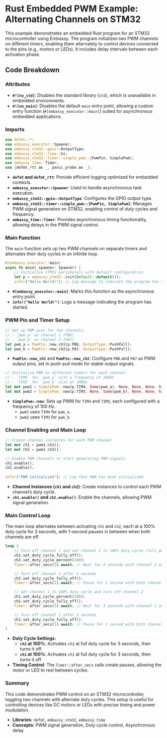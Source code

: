 # Rust Embedded PWM Example: Alternating Channels on STM32

This example demonstrates an embedded Rust program for an STM32 microcontroller using Embassy. The program initializes two PWM channels on different timers, enabling them alternately to control devices connected to the pins (e.g., motors or LEDs). It includes delay intervals between each activation phase.

## Code Breakdown

### Attributes

- **`#![no_std]`**: Disables the standard library (`std`), which is unavailable in embedded environments.
- **`#![no_main]`**: Disables the default `main` entry point, allowing a custom entry function (`#[embassy_executor::main]`) suited for asynchronous embedded applications.

### Imports

```rust
use defmt::*;
use embassy_executor::Spawner;
use embassy_stm32::gpio::OutputType;
use embassy_stm32::time::hz;
use embassy_stm32::timer::simple_pwm::{PwmPin, SimplePwm};
use embassy_time::Timer;
use {defmt_rtt as _, panic_probe as _};
```

- **`defmt` and `defmt_rtt`**: Provide efficient logging optimized for embedded contexts.
- **`embassy_executor::Spawner`**: Used to handle asynchronous task execution.
- **`embassy_stm32::gpio::OutputType`**: Configures the GPIO output type.
- **`embassy_stm32::timer::simple_pwm::{PwmPin, SimplePwm}`**: Manages PWM signal generation on STM32, enabling control of duty cycles and frequency.
- **`embassy_time::Timer`**: Provides asynchronous timing functionality, allowing delays in the PWM signal control.

### Main Function

The `main` function sets up two PWM channels on separate timers and alternates their duty cycles in an infinite loop.

```rust
#[embassy_executor::main]
async fn main(_spawner: Spawner) {
    // Initialize STM32 peripherals with default configuration
    let p = embassy_stm32::init(Default::default());
    info!("Hello World!"); // Log message to indicate the program has started
```

- **`#[embassy_executor::main]`**: Marks this function as the asynchronous entry point.
- **`info!("Hello World!")`**: Logs a message indicating the program has started.

### PWM Pin and Timer Setup

```rust
// Set up PWM pins for two channels:
// - `pwm_a` on channel 1 (PB6)
// - `pwm_b` on channel 2 (PA7)
let pwm_a = PwmPin::new_ch1(p.PB6, OutputType::PushPull);
let pwm_b = PwmPin::new_ch2(p.PA7, OutputType::PushPull);
```

- **`PwmPin::new_ch1`** and **`PwmPin::new_ch2`**: Configure `PB6` and `PA7` as PWM output pins, set in push-pull mode for stable output signals.

```rust
// Initialize PWM on different timers for each channel:
// - `TIM4` for `pwm_a` with a frequency of 100Hz
// - `TIM3` for `pwm_b` also at 100Hz
let mut pwm1 = SimplePwm::new(p.TIM4, Some(pwm_a), None, None, None, hz(100), Default::default());
let mut pwm2 = SimplePwm::new(p.TIM3, None, Some(pwm_b), None, None, hz(100), Default::default());
```

- **`SimplePwm::new`**: Sets up PWM for `TIM4` and `TIM3`, each configured with a frequency of 100 Hz.
  - `pwm1` uses `TIM4` for `pwm_a`.
  - `pwm2` uses `TIM3` for `pwm_b`.

### Channel Enabling and Main Loop

```rust
// Create channel instances for each PWM channel
let mut ch1 = pwm1.ch1();
let mut ch2 = pwm2.ch2();

// Enable PWM channels to start generating PWM signals
ch1.enable();
ch2.enable();
    
info!("PWM initialized"); // Log that PWM has been initialized
```

- **Channel Instances (`ch1` and `ch2`)**: Create instances to control each PWM channel’s duty cycle.
- **`ch1.enable()` and `ch2.enable()`**: Enable the channels, allowing PWM signal generation.

### Main Control Loop

The main loop alternates between activating `ch1` and `ch2`, each at a 100% duty cycle for 3 seconds, with 1-second pauses in between when both channels are off.

```rust
loop {
    // Turn off channel 1 and set channel 2 to 100% duty cycle (full power)
    ch1.set_duty_cycle_fully_off();
    ch2.set_duty_cycle_percent(100);
    Timer::after_secs(3).await; // Wait for 3 seconds with channel 2 active at 100%

    // Turn off channel 2 after 3 seconds
    ch2.set_duty_cycle_fully_off();
    Timer::after_secs(1).await; // Pause for 1 second with both channels off

    // Set channel 1 to 100% duty cycle and turn off channel 2
    ch1.set_duty_cycle_percent(100);
    ch2.set_duty_cycle_fully_off();
    Timer::after_secs(3).await; // Wait for 3 seconds with channel 1 active at 100%

    // Turn off channel 1 after 3 seconds
    ch1.set_duty_cycle_fully_off();
    Timer::after_secs(1).await; // Pause for 1 second with both channels off
}
```

- **Duty Cycle Settings**:
  - **`ch2` at 100%**: Activates `ch2` at full duty cycle for 3 seconds, then turns it off.
  - **`ch1` at 100%**: Activates `ch1` at full duty cycle for 3 seconds, then turns it off.
- **Timing Control**: The `Timer::after_secs` calls create pauses, allowing the motor or LED to rest between cycles.

### Summary

This code demonstrates PWM control on an STM32 microcontroller, toggling two channels with alternate duty cycles. This setup is useful for controlling devices like DC motors or LEDs with precise timing and power modulation.

- **Libraries**: `defmt`, `embassy_stm32`, `embassy_time`
- **Concepts**: PWM signal generation, Duty cycle control, Asynchronous delay